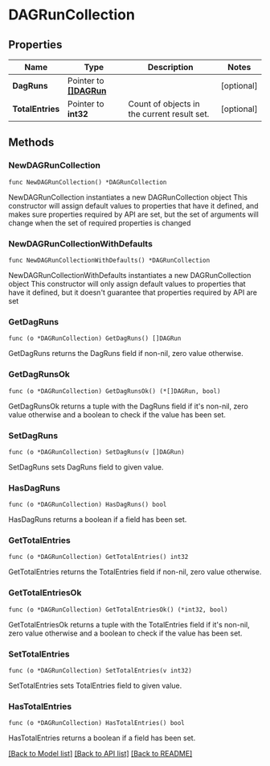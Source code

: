 <!--
 Licensed to the Apache Software Foundation (ASF) under one
 or more contributor license agreements.  See the NOTICE file
 distributed with this work for additional information
 regarding copyright ownership.  The ASF licenses this file
 to you under the Apache License, Version 2.0 (the
 "License"); you may not use this file except in compliance
 with the License.  You may obtain a copy of the License at

   http://www.apache.org/licenses/LICENSE-2.0

 Unless required by applicable law or agreed to in writing,
 software distributed under the License is distributed on an
 "AS IS" BASIS, WITHOUT WARRANTIES OR CONDITIONS OF ANY
 KIND, either express or implied.  See the License for the
 specific language governing permissions and limitations
 under the License.
 -->

# DAGRunCollection

## Properties

Name | Type | Description | Notes
------------ | ------------- | ------------- | -------------
**DagRuns** | Pointer to [**[]DAGRun**](DAGRun.md) |  | [optional] 
**TotalEntries** | Pointer to **int32** | Count of objects in the current result set. | [optional] 

## Methods

### NewDAGRunCollection

`func NewDAGRunCollection() *DAGRunCollection`

NewDAGRunCollection instantiates a new DAGRunCollection object
This constructor will assign default values to properties that have it defined,
and makes sure properties required by API are set, but the set of arguments
will change when the set of required properties is changed

### NewDAGRunCollectionWithDefaults

`func NewDAGRunCollectionWithDefaults() *DAGRunCollection`

NewDAGRunCollectionWithDefaults instantiates a new DAGRunCollection object
This constructor will only assign default values to properties that have it defined,
but it doesn't guarantee that properties required by API are set

### GetDagRuns

`func (o *DAGRunCollection) GetDagRuns() []DAGRun`

GetDagRuns returns the DagRuns field if non-nil, zero value otherwise.

### GetDagRunsOk

`func (o *DAGRunCollection) GetDagRunsOk() (*[]DAGRun, bool)`

GetDagRunsOk returns a tuple with the DagRuns field if it's non-nil, zero value otherwise
and a boolean to check if the value has been set.

### SetDagRuns

`func (o *DAGRunCollection) SetDagRuns(v []DAGRun)`

SetDagRuns sets DagRuns field to given value.

### HasDagRuns

`func (o *DAGRunCollection) HasDagRuns() bool`

HasDagRuns returns a boolean if a field has been set.

### GetTotalEntries

`func (o *DAGRunCollection) GetTotalEntries() int32`

GetTotalEntries returns the TotalEntries field if non-nil, zero value otherwise.

### GetTotalEntriesOk

`func (o *DAGRunCollection) GetTotalEntriesOk() (*int32, bool)`

GetTotalEntriesOk returns a tuple with the TotalEntries field if it's non-nil, zero value otherwise
and a boolean to check if the value has been set.

### SetTotalEntries

`func (o *DAGRunCollection) SetTotalEntries(v int32)`

SetTotalEntries sets TotalEntries field to given value.

### HasTotalEntries

`func (o *DAGRunCollection) HasTotalEntries() bool`

HasTotalEntries returns a boolean if a field has been set.


[[Back to Model list]](../README.md#documentation-for-models) [[Back to API list]](../README.md#documentation-for-api-endpoints) [[Back to README]](../README.md)


